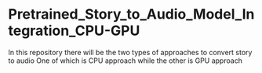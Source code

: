 # Pretrained_Story_to_Audio_Model_Integration_CPU-GPU
In this repository there will be the two types of approaches to convert story to audio One of which is CPU approach while the other is GPU approach
